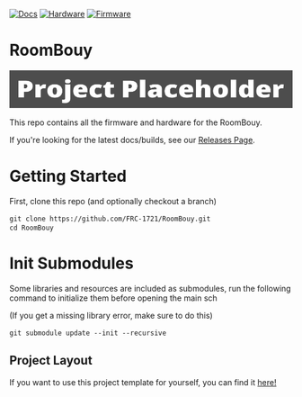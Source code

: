 [![Docs](https://github.com/FRC-1721/RoomBouy/actions/workflows/docs_workflow.yml/badge.svg)](https://github.com/FRC-1721/RoomBouy/actions/workflows/docs_workflow.yml)
[![Hardware](https://github.com/FRC-1721/RoomBouy/actions/workflows/hardware_workflow.yml/badge.svg)](https://github.com/FRC-1721/RoomBouy/actions/workflows/hardware_workflow.yml)
[![Firmware](https://github.com/FRC-1721/RoomBouy/actions/workflows/firmware_workflow.yml/badge.svg)](https://github.com/FRC-1721/RoomBouy/actions/workflows/firmware_workflow.yml)


# RoomBouy

![Banner](Static/Banner.png)

This repo contains all the firmware and hardware for the RoomBouy.

If you're looking for the latest docs/builds, see our [Releases Page](https://github.com/FRC-1721/RoomBouy/releases).

# Getting Started

First, clone this repo (and optionally checkout a branch)

```shell
git clone https://github.com/FRC-1721/RoomBouy.git
cd RoomBouy
```

# Init Submodules

Some libraries and resources are included as submodules, run the following
command to initialize them before opening the main sch

(If you get a missing library error, make sure to do this)

```shell
git submodule update --init --recursive
```


## Project Layout

If you want to use this project template for yourself, you can find it [here!](https://github.com/KenwoodFox/Project-Template)
